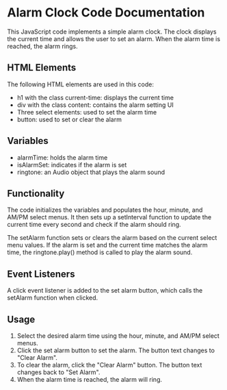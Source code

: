 # Alarm Clock Code Documentation #

This JavaScript code implements a simple alarm clock. The clock displays the current time and allows the user to set an alarm. When the alarm time is reached, the alarm rings.

## HTML Elements ##

The following HTML elements are used in this code:

* h1 with the class current-time: displays the current time
* div with the class content: contains the alarm setting UI
* Three select elements: used to set the alarm time
* button: used to set or clear the alarm

## Variables

* alarmTime: holds the alarm time
* isAlarmSet: indicates if the alarm is set
* ringtone: an Audio object that plays the alarm sound

## Functionality

The code initializes the variables and populates the hour, minute, and AM/PM select menus. It then sets up a setInterval function to update the current time every second and check if the alarm should ring.

The setAlarm function sets or clears the alarm based on the current select menu values. If the alarm is set and the current time matches the alarm time, the ringtone.play() method is called to play the alarm sound.

## Event Listeners

A click event listener is added to the set alarm button, which calls the setAlarm function when clicked.

## Usage

1. Select the desired alarm time using the hour, minute, and AM/PM select menus.
2. Click the set alarm button to set the alarm. The button text changes to "Clear Alarm".
3. To clear the alarm, click the "Clear Alarm" button. The button text changes back to "Set Alarm".
4. When the alarm time is reached, the alarm will ring.